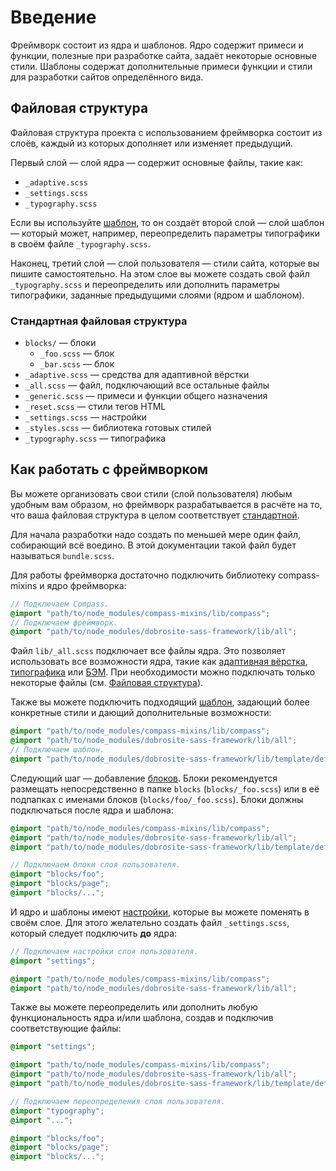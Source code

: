 # Введение

Фреймворк состоит из ядра и шаблонов.
Ядро содержит примеси и функции, полезные при разработке сайта, задаёт некоторые основные стили.
Шаблоны содержат дополнительные примеси функции и стили для разработки сайтов определённого вида. 

## Файловая структура

Файловая структура проекта с использованием фреймворка состоит из слоёв, каждый из которых дополняет
или изменяет предыдущий.

Первый слой — слой ядра — содержит основные файлы, такие как:

- `_adaptive.scss`
- `_settings.scss`
- `_typography.scss`

Если вы используйте [шаблон](templates.ru.md), то он создаёт второй слой — слой шаблон — который
может, например, переопределить параметры типографики в своём файле `_typography.scss`.

Наконец, третий слой — слой пользователя — стили сайта, которые вы пишите самостоятельно. На этом
слое вы можете создать свой файл `_typography.scss` и переопределить или дополнить параметры
типографики, заданные предыдущими слоями (ядром и шаблоном).

### Стандартная файловая структура 

- `blocks/` — блоки
  - `_foo.scss` — блок
  - `_bar.scss` — блок
- `_adaptive.scss` — средства для адаптивной вёрстки
- `_all.scss` — файл, подключающий все остальные файлы
- `_generic.scss` — примеси и функции общего назначения
- `_reset.scss` — стили тегов HTML
- `_settings.scss` — настройки
- `_styles.scss` — библиотека готовых стилей
- `_typography.scss` — типографика

## Как работать с фреймворком

Вы можете организовать свои стили (слой пользователя) любым удобным вам образом, но фреймворк
разрабатывается в расчёте на то, что ваша файловая структура в целом соответствует
[стандартной](#Стандартная-файловая-структура).

Для начала разработки надо создать по меньшей мере один файл, собирающий всё воедино. В этой
документации такой файл будет называться `bundle.scss`.

Для работы фреймворка достаточно подключить библиотеку compass-mixins и ядро фреймворка:

```scss
// Подключаем Compass.
@import "path/to/node_modules/compass-mixins/lib/compass";
// Подключаем фреймворк.
@import "path/to/node_modules/dobrosite-sass-framework/lib/all";
```

Файл `lib/_all.scss` подключает все файлы ядра. Это позволяет использовать все возможности ядра,
такие как [адаптивная вёрстка](adaptive.ru.md), [типографика](typography.ru.md) или
[БЭМ](bem.ru.md). При необходимости можно подключать только некоторые файлы (см.
[Файловая структура](#Файловая-структура)).

Также вы можете подключить подходящий [шаблон](templates.ru.md), задающий более конкретные стили и
дающий дополнительные возможности:

```scss
@import "path/to/node_modules/compass-mixins/lib/compass";
@import "path/to/node_modules/dobrosite-sass-framework/lib/all";
// Подключаем шаблон.
@import "path/to/node_modules/dobrosite-sass-framework/lib/template/default/all";
```

Следующий шаг — добавление [блоков](bem.ru.md). Блоки рекомендуется размещать непосредственно в
папке `blocks` (`blocks/_foo.scss`) или в её подпапках с именами блоков (`blocks/foo/_foo.scss`).
Блоки должны подключаться после ядра и шаблона:

```scss
@import "path/to/node_modules/compass-mixins/lib/compass";
@import "path/to/node_modules/dobrosite-sass-framework/lib/all";
@import "path/to/node_modules/dobrosite-sass-framework/lib/template/default/all";

// Подключаем блоки слоя пользователя.
@import "blocks/foo";
@import "blocks/page";
@import "blocks/...";
```

И ядро и шаблоны имеют [настройки](settings.ru.md), которые вы можете поменять в своём слое. Для
этого желательно создать файл `_settings.scss`, который следует подключить **до** ядра:

```scss
// Подключаем настройки слоя пользователя.
@import "settings";

@import "path/to/node_modules/compass-mixins/lib/compass";
@import "path/to/node_modules/dobrosite-sass-framework/lib/all";
```

Также вы можете переопределить или дополнить любую функциональность ядра и/или шаблона, создав и
подключив соответствующие файлы:

```scss
@import "settings";

@import "path/to/node_modules/compass-mixins/lib/compass";
@import "path/to/node_modules/dobrosite-sass-framework/lib/all";
@import "path/to/node_modules/dobrosite-sass-framework/lib/template/default/all";

// Подключаем переопределения слоя пользователя.
@import "typography";
@import "...";

@import "blocks/foo";
@import "blocks/page";
@import "blocks/...";
```
